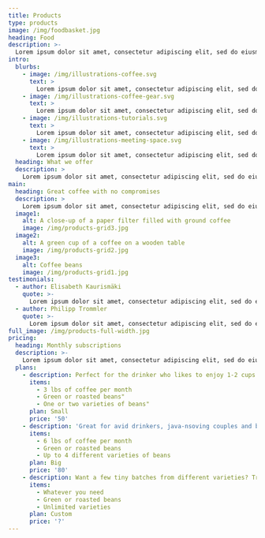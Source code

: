 ```yaml
---
title: Products
type: products
image: /img/foodbasket.jpg
heading: Food
description: >-
  Lorem ipsum dolor sit amet, consectetur adipiscing elit, sed do eiusmod tempor incididunt ut labore et dolore magna aliqua. Id cursus metus aliquam eleifend mi in nulla posuere sollicitudin. Risus at ultrices mi tempus imperdiet nulla malesuada pellentesque elit. At varius vel pharetra vel turpis nunc. Vitae congue eu consequat ac felis donec et odio.
intro:
  blurbs:
    - image: /img/illustrations-coffee.svg
      text: >
        Lorem ipsum dolor sit amet, consectetur adipiscing elit, sed do eiusmod tempor incididunt ut labore et dolore magna aliqua. Id cursus metus aliquam eleifend mi in nulla posuere sollicitudin. Risus at ultrices mi tempus imperdiet nulla malesuada pellentesque elit. At varius vel pharetra vel turpis nunc. Vitae congue eu consequat ac felis donec et odio.
    - image: /img/illustrations-coffee-gear.svg
      text: >
        Lorem ipsum dolor sit amet, consectetur adipiscing elit, sed do eiusmod tempor incididunt ut labore et dolore magna aliqua. Id cursus metus aliquam eleifend mi in nulla posuere sollicitudin. Risus at ultrices mi tempus imperdiet nulla malesuada pellentesque elit. At varius vel pharetra vel turpis nunc. Vitae congue eu consequat ac felis donec et odio.
    - image: /img/illustrations-tutorials.svg
      text: >
        Lorem ipsum dolor sit amet, consectetur adipiscing elit, sed do eiusmod tempor incididunt ut labore et dolore magna aliqua. Id cursus metus aliquam eleifend mi in nulla posuere sollicitudin. Risus at ultrices mi tempus imperdiet nulla malesuada pellentesque elit. At varius vel pharetra vel turpis nunc. Vitae congue eu consequat ac felis donec et odio.
    - image: /img/illustrations-meeting-space.svg
      text: >
        Lorem ipsum dolor sit amet, consectetur adipiscing elit, sed do eiusmod tempor incididunt ut labore et dolore magna aliqua. Id cursus metus aliquam eleifend mi in nulla posuere sollicitudin. Risus at ultrices mi tempus imperdiet nulla malesuada pellentesque elit. At varius vel pharetra vel turpis nunc. Vitae congue eu consequat ac felis donec et odio.
  heading: What we offer
  description: >
    Lorem ipsum dolor sit amet, consectetur adipiscing elit, sed do eiusmod tempor incididunt ut labore et dolore magna aliqua. Id cursus metus aliquam eleifend mi in nulla posuere sollicitudin. Risus at ultrices mi tempus imperdiet nulla malesuada pellentesque elit. At varius vel pharetra vel turpis nunc. Vitae congue eu consequat ac felis donec et odio.
main:
  heading: Great coffee with no compromises
  description: >
    Lorem ipsum dolor sit amet, consectetur adipiscing elit, sed do eiusmod tempor incididunt ut labore et dolore magna aliqua. Id cursus metus aliquam eleifend mi in nulla posuere sollicitudin. Risus at ultrices mi tempus imperdiet nulla malesuada pellentesque elit. At varius vel pharetra vel turpis nunc. Vitae congue eu consequat ac felis donec et odio.
  image1:
    alt: A close-up of a paper filter filled with ground coffee
    image: /img/products-grid3.jpg
  image2:
    alt: A green cup of a coffee on a wooden table
    image: /img/products-grid2.jpg
  image3:
    alt: Coffee beans
    image: /img/products-grid1.jpg
testimonials:
  - author: Elisabeth Kaurismäki
    quote: >-
      Lorem ipsum dolor sit amet, consectetur adipiscing elit, sed do eiusmod tempor incididunt ut labore et dolore magna aliqua.
  - author: Philipp Trommler
    quote: >-
      Lorem ipsum dolor sit amet, consectetur adipiscing elit, sed do eiusmod tempor incididunt ut labore et dolore magna aliqua.
full_image: /img/products-full-width.jpg
pricing:
  heading: Monthly subscriptions
  description: >-
    Lorem ipsum dolor sit amet, consectetur adipiscing elit, sed do eiusmod tempor incididunt ut labore et dolore magna aliqua.
  plans:
    - description: Perfect for the drinker who likes to enjoy 1-2 cups per day.
      items:
        - 3 lbs of coffee per month
        - Green or roasted beans"
        - One or two varieties of beans"
      plan: Small
      price: '50'
    - description: 'Great for avid drinkers, java-nsoving couples and bigger crowds'
      items:
        - 6 lbs of coffee per month
        - Green or roasted beans
        - Up to 4 different varieties of beans
      plan: Big
      price: '80'
    - description: Want a few tiny batches from different varieties? Try our custom plan
      items:
        - Whatever you need
        - Green or roasted beans
        - Unlimited varieties
      plan: Custom
      price: '?'
---
```



